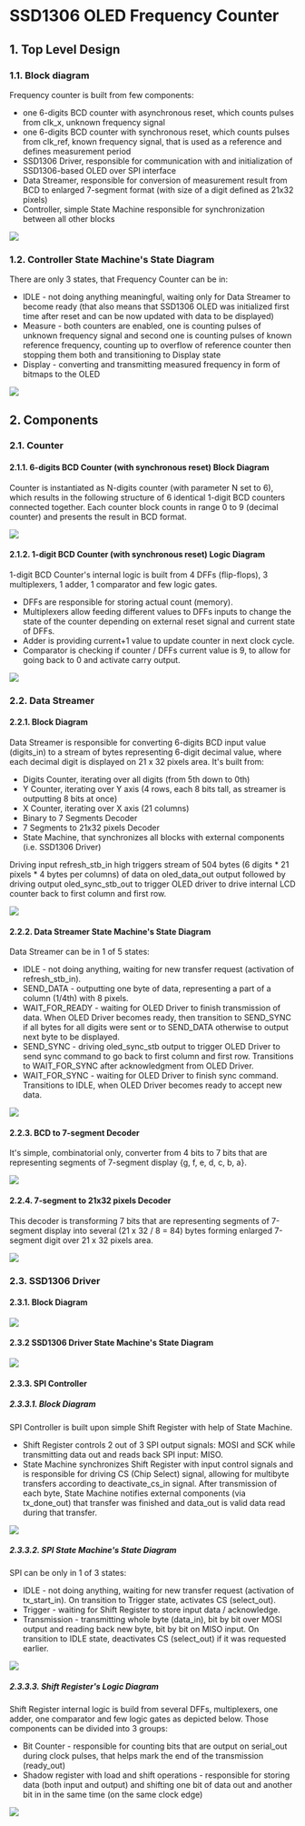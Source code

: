 # SSD1306 OLED Frequency Counter

## 1. Top Level Design

### 1.1. Block diagram

Frequency counter is built from few components:
- one 6-digits BCD counter with asynchronous reset, which counts pulses from clk_x, unknown frequency signal
- one 6-digits BCD counter with synchronous reset, which counts pulses from clk_ref, known frequency signal, that is used as a reference and defines measurement period
- SSD1306 Driver, responsible for communication with and initialization of SSD1306-based OLED over SPI interface
- Data Streamer, responsible for conversion of measurement result from BCD to enlarged 7-segment format (with size of a digit defined as 21x32 pixels)
- Controller, simple State Machine responsible for synchronization between all other blocks

<img src="docs/diagrams/Block Diagram.drawio.svg">

### 1.2. Controller State Machine's State Diagram

There are only 3 states, that Frequency Counter can be in:
- IDLE - not doing anything meaningful, waiting only for Data Streamer to become ready (that also means that SSD1306 OLED was initialized first time after reset and can be now updated with data to be displayed)
- Measure - both counters are enabled, one is counting pulses of unknown frequency signal and second one is counting pulses of known reference frequency, counting up to overflow of reference counter then stopping them both and transitioning to Display state
- Display - converting and transmitting measured frequency in form of bitmaps to the OLED

<img src="docs/diagrams/Controller State Machine.drawio.svg">

## 2. Components

### 2.1. Counter

#### 2.1.1. 6-digits BCD Counter (with synchronous reset) Block Diagram

Counter is instantiated as N-digits counter (with parameter N set to 6), which results in the following structure of 6 identical 1-digit BCD counters connected together. Each counter block counts in range 0 to 9 (decimal counter) and presents the result in BCD format.

<img src="docs/diagrams/Ndigit Cnt Block Diagram.drawio.svg">

#### 2.1.2. 1-digit BCD Counter (with synchronous reset) Logic Diagram

1-digit BCD Counter's internal logic is built from 4 DFFs (flip-flops), 3 multiplexers, 1 adder, 1 comparator and few logic gates.
- DFFs are responsible for storing actual count (memory).
- Multiplexers allow feeding different values to DFFs inputs to change the state of the counter depending on external reset signal and current state of DFFs.
- Adder is providing current+1 value to update counter in next clock cycle.
- Comparator is checking if counter / DFFs current value is 9, to allow for going back to 0 and activate carry output.

<img src="docs/diagrams/1digit Cnt Diagram.drawio.svg">

### 2.2. Data Streamer

#### 2.2.1. Block Diagram

Data Streamer is responsible for converting 6-digits BCD input value (digits_in) to a stream of bytes representing 6-digit decimal value, where each decimal digit is displayed on 21 x 32 pixels area.
It's built from:
- Digits Counter, iterating over all digits (from 5th down to 0th)
- Y Counter, iterating over Y axis (4 rows, each 8 bits tall, as streamer is outputting 8 bits at once) 
- X Counter, iterating over X axis (21 columns)
- Binary to 7 Segments Decoder
- 7 Segments to 21x32 pixels Decoder
- State Machine, that synchronizes all blocks with external components (i.e. SSD1306 Driver)

Driving input refresh_stb_in high triggers stream of 504 bytes (6 digits * 21 pixels * 4 bytes per columns) of data on oled_data_out output followed by driving output oled_sync_stb_out to trigger OLED driver to drive internal LCD counter back to first column and first row.


<img src="docs/diagrams/Data Streamer Block Diagram.drawio.svg">

#### 2.2.2. Data Streamer State Machine's State Diagram

Data Streamer can be in 1 of 5 states:
- IDLE - not doing anything, waiting for new transfer request (activation of refresh_stb_in).
- SEND_DATA - outputting one byte of data, representing a part of a column (1/4th) with 8 pixels.
- WAIT_FOR_READY - waiting for OLED Driver to finish transmission of data. When OLED Driver becomes ready, then transition to SEND_SYNC if all bytes for all digits were sent or to SEND_DATA otherwise to output next byte to be displayed.
- SEND_SYNC - driving oled_sync_stb output to trigger OLED Driver to send sync command to go back to first column and first row. Transitions to WAIT_FOR_SYNC after acknowledgment from OLED Driver.
- WAIT_FOR_SYNC - waiting for OLED Driver to finish sync command. Transitions to IDLE, when OLED Driver becomes ready to accept new data.

<img src="docs/diagrams/Data Streamer State Machine.drawio.svg">

#### 2.2.3. BCD to 7-segment Decoder

It's simple, combinatorial only, converter from 4 bits to 7 bits that are representing segments of 7-segment display {g, f, e, d, c, b, a}.

<img src="docs/screenshots/7segment decoder.png">

#### 2.2.4. 7-segment to 21x32 pixels Decoder

This decoder is transforming 7 bits that are representing segments of 7-segment display into several (21 x 32 / 8 = 84) bytes forming enlarged 7-segment digit over 21 x 32 pixels area.

<img src="docs/screenshots/21x32pix Digit Big.png">

### 2.3. SSD1306 Driver

#### 2.3.1. Block Diagram

<img src="docs/diagrams/SSD1306 Driver Block Diagram.drawio.svg">

#### 2.3.2 SSD1306 Driver State Machine's State Diagram

<img src="docs/diagrams/SSD1306 Driver State Machine.drawio.svg">

#### 2.3.3. SPI Controller

##### 2.3.3.1. Block Diagram

SPI Controller is built upon simple Shift Register with help of State Machine.
- Shift Register controls 2 out of 3 SPI output signals: MOSI and SCK while transmitting data out and reads back SPI input: MISO.
- State Machine synchronizes Shift Register with input control signals and is responsible for driving CS (Chip Select) signal, allowing for multibyte transfers according to deactivate_cs_in signal. After transmission of each byte, State Machine notifies external components (via tx_done_out) that transfer was finished and data_out is valid data read during that transfer.

<img src="docs/diagrams/SPI.drawio.svg">

##### 2.3.3.2. SPI State Machine's State Diagram

SPI can be only in 1 of 3 states:
- IDLE - not doing anything, waiting for new transfer request (activation of tx_start_in). On transition to Trigger state, activates CS (select_out).
- Trigger - waiting for Shift Register to store input data / acknowledge.
- Transmission - transmitting whole byte (data_in), bit by bit over MOSI output and reading back new byte, bit by bit on MISO input. On transition to IDLE state, deactivates CS (select_out) if it was requested earlier.

<img src="docs/diagrams/SPI State Machine.drawio.svg">

##### 2.3.3.3. Shift Register's Logic Diagram

Shift Register internal logic is build from several DFFs, multiplexers, one adder, one comparator and few logic gates as depicted below. Those components can be divided into 3 groups:
- Bit Counter - responsible for counting bits that are output on serial_out during clock pulses, that helps mark the end of the transmission (ready_out)
- Shadow register with load and shift operations - responsible for storing data (both input and output) and shifting one bit of data out and another bit in in the same time (on the same clock edge)

<img src="docs/diagrams/Shift Register.drawio.svg">
